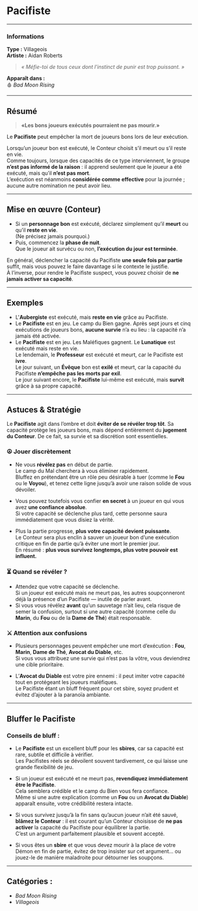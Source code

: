 # **Pacifiste**


---

### **Informations**

**Type :** Villageois  
**Artiste :** Aidan Roberts  

> *« Méfie-toi de tous ceux dont l’instinct de punir est trop puissant. »*

**Apparaît dans :**  
🩸 *Bad Moon Rising*

---

## **Résumé**

> **«Les bons joueurs exécutés pourraient ne pas mourir.»**

Le **Pacifiste** peut empêcher la mort de joueurs bons lors de leur exécution.

Lorsqu’un joueur bon est exécuté, le Conteur choisit s’il meurt ou s’il reste en vie.  
Comme toujours, lorsque des capacités de ce type interviennent, le groupe **n’est pas informé de la raison** : il apprend seulement que le joueur a été exécuté, mais qu’il **n’est pas mort**.  
L’exécution est néanmoins **considérée comme effective** pour la journée ; aucune autre nomination ne peut avoir lieu.

---

## **Mise en œuvre (Conteur)**

- Si un **personnage bon** est exécuté, déclarez simplement qu’il **meurt** ou qu’il **reste en vie**.  
  (Ne précisez jamais pourquoi.)  
- Puis, commencez la **phase de nuit**.  
  Que le joueur ait survécu ou non, **l’exécution du jour est terminée**.

En général, déclencher la capacité du Pacifiste **une seule fois par partie** suffit, mais vous pouvez le faire davantage si le contexte le justifie.  
À l’inverse, pour rendre le Pacifiste suspect, vous pouvez choisir de **ne jamais activer sa capacité**.

---

## **Exemples**

- L'**Aubergiste** est exécuté, mais **reste en vie** grâce au Pacifiste.  
- Le **Pacifiste** est en jeu. Le camp du Bien gagne. Après sept jours et cinq exécutions de joueurs bons, **aucune survie** n’a eu lieu : la capacité n’a jamais été activée.  
- Le **Pacifiste** est en jeu. Les Maléfiques gagnent. Le **Lunatique** est exécuté mais reste en vie.  
  Le lendemain, le **Professeur** est exécuté et meurt, car le Pacifiste est **ivre**.  
  Le jour suivant, un **Évêque** bon est **exilé** et meurt, car la capacité du Pacifiste **n’empêche pas les morts par exil**.  
  Le jour suivant encore, le **Pacifiste** lui-même est exécuté, mais **survit** grâce à sa propre capacité.

---

## **Astuces & Stratégie**

Le **Pacifiste** agit dans l’ombre et doit **éviter de se révéler trop tôt**. Sa capacité protège les joueurs bons, mais dépend entièrement du **jugement du Conteur**. De ce fait, sa survie et sa discrétion sont essentielles.

### ☮️ Jouer discrètement

- Ne vous **révélez pas** en début de partie.  
  Le camp du Mal cherchera à vous éliminer rapidement.  
  Bluffez en prétendant être un rôle peu désirable à tuer (comme le **Fou** ou le **Voyou**), et tenez cette ligne jusqu’à avoir une raison solide de vous dévoiler.

- Vous pouvez toutefois vous confier **en secret** à un joueur en qui vous avez **une confiance absolue**.  
  Si votre capacité se déclenche plus tard, cette personne saura immédiatement que vous disiez la vérité.

- Plus la partie progresse, **plus votre capacité devient puissante**.  
  Le Conteur sera plus enclin à sauver un joueur bon d’une exécution critique en fin de partie qu’à éviter une mort le premier jour.  
  En résumé : **plus vous survivez longtemps, plus votre pouvoir est influent.**

### ⏳ Quand se révéler ?

- Attendez que votre capacité se déclenche.  
  Si un joueur est exécuté mais ne meurt pas, les autres soupçonneront déjà la présence d’un Pacifiste — inutile de parler avant.  
- Si vous vous révélez **avant** qu’un sauvetage n’ait lieu, cela risque de semer la confusion, surtout si une autre capacité (comme celle du **Marin**, du **Fou** ou de la **Dame de Thé**) était responsable.

### ⚔️ Attention aux confusions

- Plusieurs personnages peuvent empêcher une mort d’exécution : **Fou**, **Marin**, **Dame de Thé**, **Avocat du Diable**, etc.  
  Si vous vous attribuez une survie qui n’est pas la vôtre, vous deviendrez une cible prioritaire.

- L’**Avocat du Diable** est votre pire ennemi : il peut imiter votre capacité tout en protégeant les joueurs maléfiques.  
  Le Pacifiste étant un bluff fréquent pour cet sbire, soyez prudent et évitez d’ajouter à la paranoïa ambiante.

---

## **Bluffer le Pacifiste**

###  Conseils de bluff :

- Le **Pacifiste** est un excellent bluff pour les **sbires**, car sa capacité est rare, subtile et difficile à vérifier.  
  Les Pacifistes réels se dévoilent souvent tardivement, ce qui laisse une grande flexibilité de jeu.

- Si un joueur est exécuté et ne meurt pas, **revendiquez immédiatement être le Pacifiste**.  
  Cela semblera crédible et le camp du Bien vous fera confiance.  
  Même si une autre explication (comme un **Fou** ou un **Avocat du Diable**) apparaît ensuite, votre crédibilité restera intacte.

- Si vous survivez jusqu’à la fin sans qu’aucun joueur n’ait été sauvé, **blâmez le Conteur** : il est courant qu’un Conteur choisisse de **ne pas activer** la capacité du Pacifiste pour équilibrer la partie.  
  C’est un argument parfaitement plausible et souvent accepté.

- Si vous êtes un **sbire** et que vous devez mourir à la place de votre Démon en fin de partie, évitez de trop insister sur cet argument… ou jouez-le de manière maladroite pour détourner les soupçons.

---

## **Catégories :**
- *Bad Moon Rising*  
- *Villageois*
